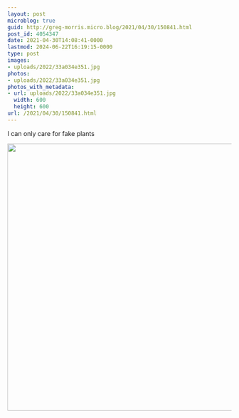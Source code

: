 ```yaml
---
layout: post
microblog: true
guid: http://greg-morris.micro.blog/2021/04/30/150841.html
post_id: 4054347
date: 2021-04-30T14:08:41-0000
lastmod: 2024-06-22T16:19:15-0000
type: post
images:
- uploads/2022/33a034e351.jpg
photos:
- uploads/2022/33a034e351.jpg
photos_with_metadata:
- url: uploads/2022/33a034e351.jpg
  width: 600
  height: 600
url: /2021/04/30/150841.html
---
```

I can only care for fake plants

<img src="uploads/2022/33a034e351.jpg" width="600" height="600" alt="" />
